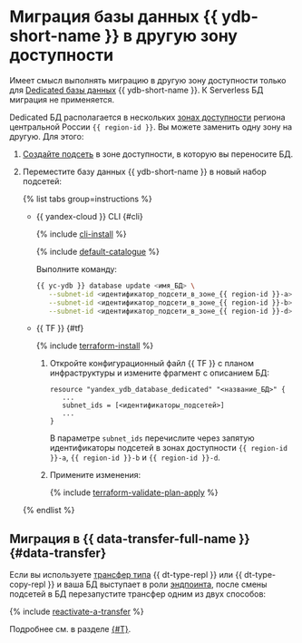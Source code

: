 # Миграция базы данных {{ ydb-short-name }} в другую зону доступности

Имеет смысл выполнять миграцию в другую зону доступности только для [Dedicated базы данных](../concepts/serverless-and-dedicated.md) {{ ydb-short-name }}. К Serverless БД миграция не применяется.

Dedicated БД располагается в нескольких [зонах доступности](../../overview/concepts/geo-scope.md) региона центральной России `{{ region-id }}`. Вы можете заменить одну зону на другую. Для этого:

1. [Создайте подсеть](../../vpc/operations/subnet-create.md) в зоне доступности, в которую вы переносите БД.
1. Переместите базу данных {{ ydb-short-name }} в новый набор подсетей:

   {% list tabs group=instructions %}

   - {{ yandex-cloud }} CLI {#cli}

      {% include [cli-install](../../_includes/cli-install.md) %}

      {% include [default-catalogue](../../_includes/default-catalogue.md) %}

      Выполните команду:

      ```bash
      {{ yc-ydb }} database update <имя_БД> \
         --subnet-id <идентификатор_подсети_в_зоне_{{ region-id }}-a> \
         --subnet-id <идентификатор_подсети_в_зоне_{{ region-id }}-b> \
         --subnet-id <идентификатор_подсети_в_зоне_{{ region-id }}-d>
      ```

   - {{ TF }} {#tf}

      {% include [terraform-install](../../_includes/terraform-install.md) %}

      1. Откройте конфигурационный файл {{ TF }} с планом инфраструктуры и измените фрагмент с описанием БД:

         ```hcl
         resource "yandex_ydb_database_dedicated" "<название_БД>" {
            ...
            subnet_ids = [<идентификаторы_подсетей>]
            ...
         }
         ```

         В параметре `subnet_ids` перечислите через запятую идентификаторы подсетей в зонах доступности `{{ region-id }}-a`, `{{ region-id }}-b` и `{{ region-id }}-d`.

      1. Примените изменения:

         {% include [terraform-validate-plan-apply](../../_tutorials/_tutorials_includes/terraform-validate-plan-apply.md) %}

   {% endlist %}

## Миграция в {{ data-transfer-full-name }} {#data-transfer}

Если вы используете [трансфер типа](../../data-transfer/concepts/transfer-lifecycle.md#transfer-types) {{ dt-type-repl }} или {{ dt-type-copy-repl }} и ваша БД выступает в роли [эндпоинта](../../data-transfer/concepts/index.md#endpoint), после смены подсетей в БД перезапустите трансфер одним из двух способов:

{% include [reactivate-a-transfer](../../_includes/data-transfer/reactivate-a-transfer.md) %}

Подробнее см. в разделе [{#T}](../../data-transfer/operations/endpoint/migration-to-an-availability-zone.md).
